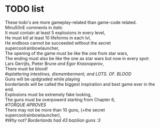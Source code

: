 TODO list
==========================
These todo's are more gameplay-related than game-code related.  
Minu50nE comments in *italic*  
It must contain at least 5 explosions in every level,  
He must kill at least 10 lifeforms in each lvl,  
He endboss cannot be succeeded without the secret supercoolrainbowlauncher,  
The opening of the game must be like the one from star wars,  
The ending must also be like the one as star wars but now in every spot: Lars Gerrijts, Pieter Brune *and Egor Krasnoperov*,  
There must be blood!  
*#splattering intestines, dismemberment, and LOTS. OF. BLOOD*  
Guns will be updgraded while playing  
borderlands will be called the biggest inspiration and best game ever in the end.  
Explosions must be extremely fake looking,  
The guns must be overpowerd starting from Chapter 6,  
*#TORQUE APROVES*  
There may not be more than 10 guns, (+the secret supercoolrainbowlauncher),  
*#Why not? Borderlands had 43 bazilion guns :3*  



